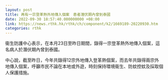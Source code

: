 ```yaml
---
layout: post
title: 再有一宗登革熱外地傳入個案　患者潛伏期內曾到泰國
date: 2022-09-30 18:57:40.000000000 +08:00
link: https://news.rthk.hk/rthk/ch/component/k2/1669189-20220930.htm
categories: rthk
---
```


衞生防護中心表示，在本月23日至昨日期間，錄得一宗登革熱外地傳入個案，這名病人於潛伏期內曾到泰國。

中心說，截至昨日，今年共錄得12宗外地傳入登革熱個案，而去年共錄得兩宗外地傳入個案，呼籲市民不論在本地或外遊，時刻保持環境衞生、防蚊控蚊及採取個人保護措施。
